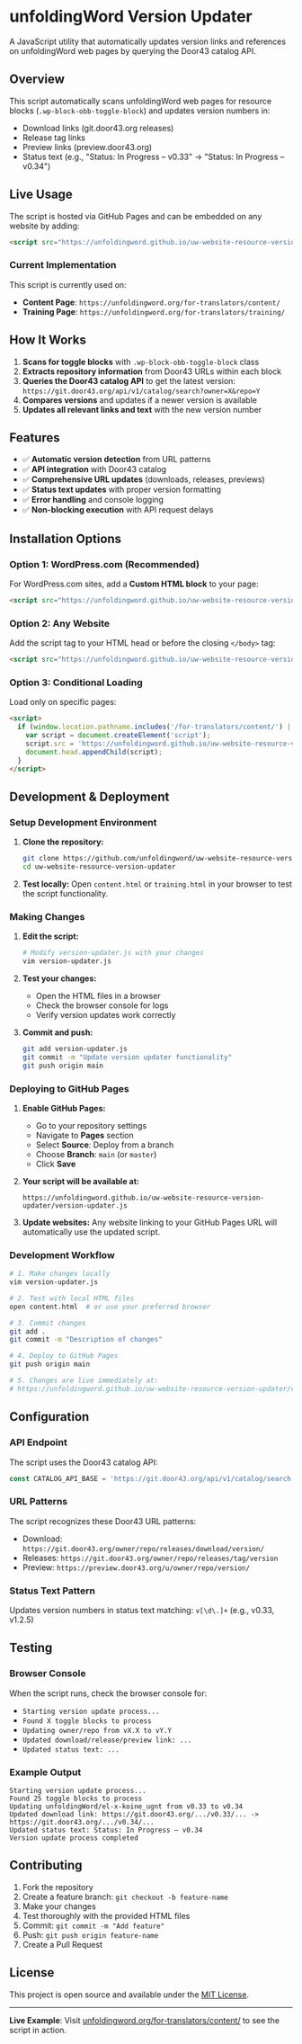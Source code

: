 # unfoldingWord Version Updater

A JavaScript utility that automatically updates version links and references on unfoldingWord web pages by querying the Door43 catalog API.

## Overview

This script automatically scans unfoldingWord web pages for resource blocks (`.wp-block-obb-toggle-block`) and updates version numbers in:

- Download links (git.door43.org releases)
- Release tag links
- Preview links (preview.door43.org)
- Status text (e.g., "Status: In Progress – v0.33" → "Status: In Progress – v0.34")

## Live Usage

The script is hosted via GitHub Pages and can be embedded on any website by adding:

```html
<script src="https://unfoldingword.github.io/uw-website-resource-version-updater/version-updater.js"></script>
```

### Current Implementation

This script is currently used on:

- **Content Page**: `https://unfoldingword.org/for-translators/content/`
- **Training Page**: `https://unfoldingword.org/for-translators/training/`

## How It Works

1. **Scans for toggle blocks** with `.wp-block-obb-toggle-block` class
2. **Extracts repository information** from Door43 URLs within each block
3. **Queries the Door43 catalog API** to get the latest version: `https://git.door43.org/api/v1/catalog/search?owner=X&repo=Y`
4. **Compares versions** and updates if a newer version is available
5. **Updates all relevant links and text** with the new version number

## Features

- ✅ **Automatic version detection** from URL patterns
- ✅ **API integration** with Door43 catalog
- ✅ **Comprehensive URL updates** (downloads, releases, previews)
- ✅ **Status text updates** with proper version formatting
- ✅ **Error handling** and console logging
- ✅ **Non-blocking execution** with API request delays

## Installation Options

### Option 1: WordPress.com (Recommended)

For WordPress.com sites, add a **Custom HTML block** to your page:

```html
<script src="https://unfoldingword.github.io/uw-website-resource-version-updater/version-updater.js"></script>
```

### Option 2: Any Website

Add the script tag to your HTML head or before the closing `</body>` tag:

```html
<script src="https://unfoldingword.github.io/uw-website-resource-version-updater/version-updater.js"></script>
```

### Option 3: Conditional Loading

Load only on specific pages:

```html
<script>
  if (window.location.pathname.includes('/for-translators/content/') || window.location.pathname.includes('/for-translators/training/')) {
    var script = document.createElement('script');
    script.src = 'https://unfoldingword.github.io/uw-website-resource-version-updater/version-updater.js';
    document.head.appendChild(script);
  }
</script>
```

## Development & Deployment

### Setup Development Environment

1. **Clone the repository:**

   ```bash
   git clone https://github.com/unfoldingword/uw-website-resource-version-updater.git
   cd uw-website-resource-version-updater
   ```

2. **Test locally:**
   Open `content.html` or `training.html` in your browser to test the script functionality.

### Making Changes

1. **Edit the script:**

   ```bash
   # Modify version-updater.js with your changes
   vim version-updater.js
   ```

2. **Test your changes:**

   - Open the HTML files in a browser
   - Check the browser console for logs
   - Verify version updates work correctly

3. **Commit and push:**
   ```bash
   git add version-updater.js
   git commit -m "Update version updater functionality"
   git push origin main
   ```

### Deploying to GitHub Pages

1. **Enable GitHub Pages:**

   - Go to your repository settings
   - Navigate to **Pages** section
   - Select **Source**: Deploy from a branch
   - Choose **Branch**: `main` (or `master`)
   - Click **Save**

2. **Your script will be available at:**

   ```
   https://unfoldingword.github.io/uw-website-resource-version-updater/version-updater.js
   ```

3. **Update websites:**
   Any website linking to your GitHub Pages URL will automatically use the updated script.

### Development Workflow

```bash
# 1. Make changes locally
vim version-updater.js

# 2. Test with local HTML files
open content.html  # or use your preferred browser

# 3. Commit changes
git add .
git commit -m "Description of changes"

# 4. Deploy to GitHub Pages
git push origin main

# 5. Changes are live immediately at:
# https://unfoldingword.github.io/uw-website-resource-version-updater/version-updater.js
```

## Configuration

### API Endpoint

The script uses the Door43 catalog API:

```javascript
const CATALOG_API_BASE = 'https://git.door43.org/api/v1/catalog/search';
```

### URL Patterns

The script recognizes these Door43 URL patterns:

- Download: `https://git.door43.org/owner/repo/releases/download/version/`
- Releases: `https://git.door43.org/owner/repo/releases/tag/version`
- Preview: `https://preview.door43.org/u/owner/repo/version/`

### Status Text Pattern

Updates version numbers in status text matching: `v[\d\.]+` (e.g., v0.33, v1.2.5)

## Testing

### Browser Console

When the script runs, check the browser console for:

- `Starting version update process...`
- `Found X toggle blocks to process`
- `Updating owner/repo from vX.X to vY.Y`
- `Updated download/release/preview link: ...`
- `Updated status text: ...`

### Example Output

```
Starting version update process...
Found 25 toggle blocks to process
Updating unfoldingWord/el-x-koine_ugnt from v0.33 to v0.34
Updated download link: https://git.door43.org/.../v0.33/... -> https://git.door43.org/.../v0.34/...
Updated status text: Status: In Progress – v0.34
Version update process completed
```

## Contributing

1. Fork the repository
2. Create a feature branch: `git checkout -b feature-name`
3. Make your changes
4. Test thoroughly with the provided HTML files
5. Commit: `git commit -m "Add feature"`
6. Push: `git push origin feature-name`
7. Create a Pull Request

## License

This project is open source and available under the [MIT License](LICENSE).

---

**Live Example**: Visit [unfoldingword.org/for-translators/content/](https://unfoldingword.org/for-translators/content/) to see the script in action.
